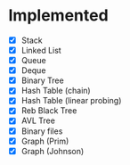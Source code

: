 # Implemented
- [x] Stack
- [x] Linked List
- [x] Queue
- [x] Deque
- [x] Binary Tree
- [x] Hash Table (chain)
- [x] Hash Table (linear probing)
- [x] Reb Black Tree
- [x] AVL Tree
- [x] Binary files
- [x] Graph (Prim)
- [x] Graph (Johnson)
